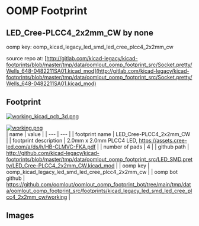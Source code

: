 # OOMP Footprint  
## LED_Cree-PLCC4_2x2mm_CW  by none  
  
oomp key: oomp_kicad_legacy_led_smd_led_cree_plcc4_2x2mm_cw  
  
source repo at: [http://gitlab.com/kicad-legacy/kicad-footprints/blob/master/tmp/data/oomlout_oomp_footprint_src/Socket.pretty/Wells_648-0482211SA01.kicad_mod](http://gitlab.com/kicad-legacy/kicad-footprints/blob/master/tmp/data/oomlout_oomp_footprint_src/Socket.pretty/Wells_648-0482211SA01.kicad_mod)  
## Footprint  
  
[![working_kicad_pcb_3d.png](working_kicad_pcb_3d_600.png)](working_kicad_pcb_3d.png)  
  
[![working.png](working_600.png)](working.png)  
| name | value | 
| --- | --- | 
| footprint name | LED_Cree-PLCC4_2x2mm_CW | 
| footprint description | 2.0mm x 2.0mm PLCC4 LED, https://assets.cree-led.com/a/ds/h/HB-CLMVC-FKA.pdf | 
| number of pads | 4 | 
| github path | http://github.com/kicad-legacy/kicad-footprints/blob/master/tmp/data/oomlout_oomp_footprint_src/LED_SMD.pretty/LED_Cree-PLCC4_2x2mm_CW.kicad_mod | 
| oomp key | oomp_kicad_legacy_led_smd_led_cree_plcc4_2x2mm_cw | 
| oomp bot github | https://github.com/oomlout/oomlout_oomp_footprint_bot/tree/main/tmp/data/oomlout_oomp_footprint_src/footprints/kicad_legacy_led_smd_led_cree_plcc4_2x2mm_cw/working | 
## Images  
